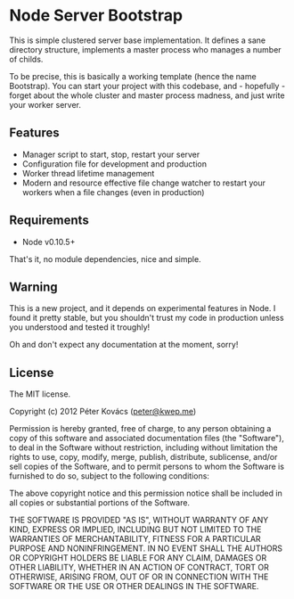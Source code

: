 # Node Server Bootstrap

This is simple clustered server base implementation. It defines a sane directory structure, implements a master process who manages a number of childs.

To be precise, this is basically a working template (hence the name Bootstrap). You can start your project with this codebase, and - hopefully - forget about the whole cluster and master process madness, and just write your worker server.

## Features

* Manager script to start, stop, restart your server
* Configuration file for development and production
* Worker thread lifetime management
* Modern and resource effective file change watcher to restart your workers when a file changes (even in production)

## Requirements

* Node v0.10.5+

That's it, no module dependencies, nice and simple.

## Warning

This is a new project, and it depends on experimental features in Node. I found it pretty stable, but you shouldn't trust my code in production unless you understood and tested it troughly!

Oh and don't expect any documentation at the moment, sorry!

## License

The MIT license.

Copyright (c) 2012 Péter Kovács (peter@kwep.me)

Permission is hereby granted, free of charge, to any person obtaining a copy of
this software and associated documentation files (the "Software"), to deal in
the Software without restriction, including without limitation the rights to
use, copy, modify, merge, publish, distribute, sublicense, and/or sell copies
of the Software, and to permit persons to whom the Software is furnished to do
so, subject to the following conditions:

The above copyright notice and this permission notice shall be included in all
copies or substantial portions of the Software.

THE SOFTWARE IS PROVIDED "AS IS", WITHOUT WARRANTY OF ANY KIND, EXPRESS OR
IMPLIED, INCLUDING BUT NOT LIMITED TO THE WARRANTIES OF MERCHANTABILITY,
FITNESS FOR A PARTICULAR PURPOSE AND NONINFRINGEMENT. IN NO EVENT SHALL THE
AUTHORS OR COPYRIGHT HOLDERS BE LIABLE FOR ANY CLAIM, DAMAGES OR OTHER
LIABILITY, WHETHER IN AN ACTION OF CONTRACT, TORT OR OTHERWISE, ARISING FROM,
OUT OF OR IN CONNECTION WITH THE SOFTWARE OR THE USE OR OTHER DEALINGS IN THE
SOFTWARE.
